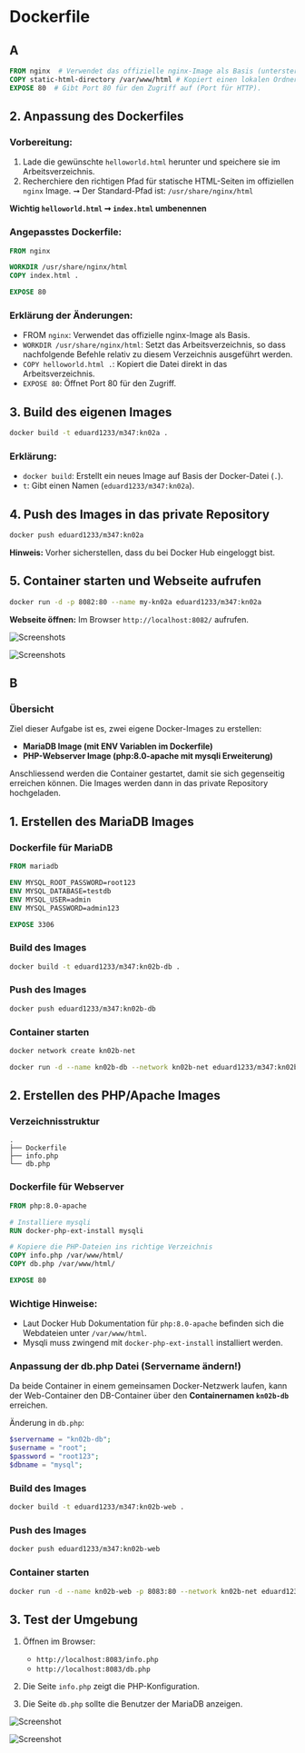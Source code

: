 # Dockerfile

## A

```Dockerfile
FROM nginx  # Verwendet das offizielle nginx-Image als Basis (unterster Layer eingebunden).
COPY static-html-directory /var/www/html # Kopiert einen lokalen Ordner in Container (nicht korrekt für nginx!).
EXPOSE 80  # Gibt Port 80 für den Zugriff auf (Port für HTTP).
```

## 2. Anpassung des Dockerfiles

### Vorbereitung:

1. Lade die gewünschte `helloworld.html` herunter und speichere sie im Arbeitsverzeichnis.
2. Recherchiere den richtigen Pfad für statische HTML-Seiten im offiziellen `nginx` Image.
   ➞ Der Standard-Pfad ist: `/usr/share/nginx/html`

**Wichtig `helloworld.html`  ➞  `index.html` umbenennen**

### Angepasstes Dockerfile:

```Dockerfile
FROM nginx

WORKDIR /usr/share/nginx/html
COPY index.html .

EXPOSE 80
```

### Erklärung der Änderungen:

* FROM `nginx`: Verwendet das offizielle nginx-Image als Basis.
* `WORKDIR /usr/share/nginx/html`: Setzt das Arbeitsverzeichnis, so dass nachfolgende Befehle relativ zu diesem Verzeichnis ausgeführt werden.
* `COPY helloworld.html .`: Kopiert die Datei direkt in das Arbeitsverzeichnis.
* `EXPOSE 80`: Öffnet Port 80 für den Zugriff.

## 3. Build des eigenen Images

```bash
docker build -t eduard1233/m347:kn02a .
```

### Erklärung:

* `docker build`: Erstellt ein neues Image auf Basis der Docker-Datei (`.`).
* `t`: Gibt einen Namen (`eduard1233/m347:kn02a`).

## 4. Push des Images in das private Repository

```bash
docker push eduard1233/m347:kn02a
```

**Hinweis:**
Vorher sicherstellen, dass du bei Docker Hub eingeloggt bist.

## 5. Container starten und Webseite aufrufen

```bash
docker run -d -p 8082:80 --name my-kn02a eduard1233/m347:kn02a
```

**Webseite öffnen:**
Im Browser `http://localhost:8082/` aufrufen.


![Screenshots](./Bilder/Bild-1.png)

![Screenshots](./Bilder/Bild-2.png)

## B 

### Übersicht

Ziel dieser Aufgabe ist es, zwei eigene Docker-Images zu erstellen:

* **MariaDB Image (mit ENV Variablen im Dockerfile)**
* **PHP-Webserver Image (php:8.0-apache mit mysqli Erweiterung)**

Anschliessend werden die Container gestartet, damit sie sich gegenseitig erreichen können.
Die Images werden dann in das private Repository hochgeladen.

## 1. Erstellen des MariaDB Images

### Dockerfile für MariaDB

```Dockerfile
FROM mariadb

ENV MYSQL_ROOT_PASSWORD=root123
ENV MYSQL_DATABASE=testdb
ENV MYSQL_USER=admin
ENV MYSQL_PASSWORD=admin123

EXPOSE 3306
```

### Build des Images

```bash
docker build -t eduard1233/m347:kn02b-db .
```

### Push des Images

```bash
docker push eduard1233/m347:kn02b-db
```

### Container starten

```bash
docker network create kn02b-net

docker run -d --name kn02b-db --network kn02b-net eduard1233/m347:kn02b-db
```

## 2. Erstellen des PHP/Apache Images

### Verzeichnisstruktur

```
.
├── Dockerfile
├── info.php
└── db.php
```

### Dockerfile für Webserver

```Dockerfile
FROM php:8.0-apache

# Installiere mysqli
RUN docker-php-ext-install mysqli

# Kopiere die PHP-Dateien ins richtige Verzeichnis
COPY info.php /var/www/html/
COPY db.php /var/www/html/

EXPOSE 80
```

### Wichtige Hinweise:

* Laut Docker Hub Dokumentation für `php:8.0-apache` befinden sich die Webdateien unter `/var/www/html`.
* Mysqli muss zwingend mit `docker-php-ext-install` installiert werden.

### Anpassung der db.php Datei (Servername ändern!)

Da beide Container in einem gemeinsamen Docker-Netzwerk laufen, kann der Web-Container den DB-Container über den **Containernamen `kn02b-db`** erreichen.

Änderung in `db.php`:

```php
$servername = "kn02b-db";
$username = "root";
$password = "root123";
$dbname = "mysql";
```

### Build des Images

```bash
docker build -t eduard1233/m347:kn02b-web .
```

### Push des Images

```bash
docker push eduard1233/m347:kn02b-web
```

### Container starten

```bash
docker run -d --name kn02b-web -p 8083:80 --network kn02b-net eduard1233/m347:kn02b-web
```

## 3. Test der Umgebung

1. Öffnen im Browser:

   * `http://localhost:8083/info.php`
   * `http://localhost:8083/db.php`

2. Die Seite `info.php` zeigt die PHP-Konfiguration.

3. Die Seite `db.php` sollte die Benutzer der MariaDB anzeigen.


![Screenshot](./Bilder/Bild-3.png)

![Screenshot](./Bilder/Bild-4.png)